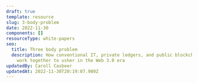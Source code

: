 ```yaml
---
draft: true
template: resource
slug: 3-body-problem
date: 2022-11-30
components: []
resourceType: white-papers
seo:
  title: Three body problem
  description: How conventional IT, private ledgers, and public blockchains will
    work together to usher in the Web 3.0 era
updatedBy: Caroll Casbeer
updatedAt: 2022-11-30T20:19:07.980Z
---
```

